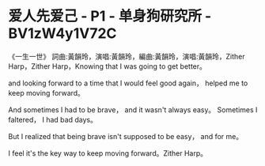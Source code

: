 # 爱人先爱己 - P1 - 单身狗研究所 - BV1zW4y1V72C

《一生一世》 詞曲:黃韻玲，演唱:黃韻玲，編曲:黃韻玲，演唱:黃韻玲，Zither Harp，Zither Harp，Knowing that I was going to get better。

 and looking forward to a time that I would feel good again， helped me to keep moving forward。

And sometimes I had to be brave， and it wasn't always easy。 Sometimes I faltered， I had bad days。

But I realized that being brave isn't supposed to be easy， and for me。

 I feel it's the key way to keep moving forward。Zither Harp。

